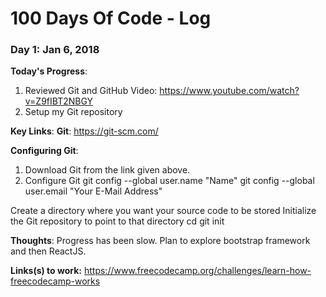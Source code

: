 # 100 Days Of Code - Log

### Day 1: Jan 6, 2018

**Today's Progress**: 
1. Reviewed Git and GitHub Video: https://www.youtube.com/watch?v=Z9fIBT2NBGY
2. Setup my Git repository

**Key Links**:
**Git**: https://git-scm.com/

**Configuring Git**:
1. Download Git from the link given above.
2. Configure Git
git config --global user.name "Name"
git config --global user.email "Your E-Mail Address"
    
Create a directory where you want your source code to be stored
Initialize the Git repository to point to that directory
cd <directory>
git init
  
**Thoughts**: Progress has been slow. Plan to explore bootstrap framework and then ReactJS.

**Links(s) to work:** https://www.freecodecamp.org/challenges/learn-how-freecodecamp-works

